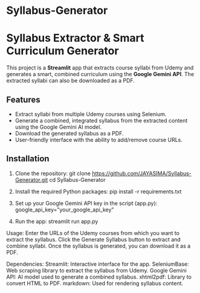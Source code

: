 # Syllabus-Generator

# Syllabus Extractor & Smart Curriculum Generator

This project is a **Streamlit** app that extracts course syllabi from Udemy and generates a smart, combined curriculum using the **Google Gemini API**. The extracted syllabi can also be downloaded as a PDF.

## Features

- Extract syllabi from multiple Udemy courses using Selenium.
- Generate a combined, integrated syllabus from the extracted content using the Google Gemini AI model.
- Download the generated syllabus as a PDF.
- User-friendly interface with the ability to add/remove course URLs.

## Installation

1. Clone the repository:
   git clone https://github.com/JAYASIMA/Syllabus-Generator.git
   cd Syllabus-Generator

2. Install the required Python packages:
   pip install -r requirements.txt

3. Set up your Google Gemini API key in the script (app.py):
   google_api_key="your_google_api_key"

4. Run the app:
   streamlit run app.py

Usage:
Enter the URLs of the Udemy courses from which you want to extract the syllabus.
Click the Generate Syllabus button to extract and combine syllabi.
Once the syllabus is generated, you can download it as a PDF.

Dependencies:
Streamlit: Interactive interface for the app.
SeleniumBase: Web scraping library to extract the syllabus from Udemy.
Google Gemini API: AI model used to generate a combined syllabus.
xhtml2pdf: Library to convert HTML to PDF.
markdown: Used for rendering syllabus content.
  
